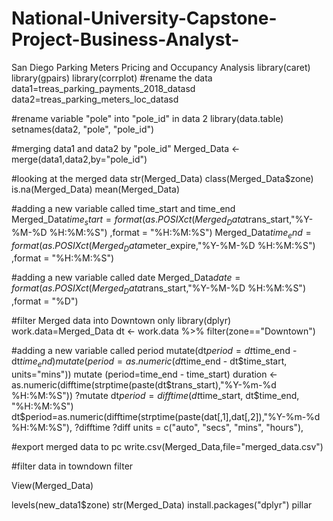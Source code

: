 # National-University-Capstone-Project-Business-Analyst-
San Diego Parking Meters Pricing and Occupancy Analysis
library(caret)
library(gpairs)
library(corrplot)
#rename the data
data1=treas_parking_payments_2018_datasd
data2=treas_parking_meters_loc_datasd

#rename variable "pole" into "pole_id" in data 2
library(data.table)
setnames(data2, "pole", "pole_id")

#merging data1 and data2 by "pole_id"
Merged_Data <- merge(data1,data2,by="pole_id")

#looking at the merged data
str(Merged_Data)
class(Merged_Data$zone)
is.na(Merged_Data)
mean(Merged_Data)

#adding a new variable called time_start and time_end
Merged_Data$time_start=format(as.POSIXct(Merged_Data$trans_start,"%Y-%M-%D %H:%M:%S") ,format = "%H:%M:%S")
Merged_Data$time_end=format(as.POSIXct(Merged_Data$meter_expire,"%Y-%M-%D %H:%M:%S") ,format = "%H:%M:%S")

#adding a new variable called date
Merged_Data$date=format(as.POSIXct(Merged_Data$trans_start,"%Y-%M-%D %H:%M:%S") ,format = "%D")

#filter Merged data into Downtown only
library(dplyr)
work.data=Merged_Data
dt <- work.data %>%
  filter(zone=="Downtown")


#adding a new variable called period
mutate(dt$period = dt$time_end - dt$time_end)
mutate(period = as.numeric(dt$time_end - dt$time_start, units="mins"))
mutate (period=time_end - time_start)
duration <- as.numeric(difftime(strptime(paste(dt$trans_start),"%Y-%m-%d %H:%M:%S"))
?mutate
dt$period=difftime(dt$time_start,
                      dt$time_end, 
                      "%H:%M:%S")
dt$period=as.numeric(difftime(strptime(paste(dat[,1],dat[,2]),"%Y-%m-%d %H:%M:%S"),
?difftime
?diff
units = c("auto", "secs", "mins", "hours"),

#export merged data to pc
write.csv(Merged_Data,file="merged_data.csv")

#filter data in towndown
filter

View(Merged_Data)

levels(new_data1$zone)
str(Merged_Data)
install.packages("dplyr")
pillar
